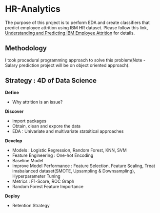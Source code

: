 # HR-Analytics
The purpose of this project is to perform EDA and create classifiers that predict employee attrition using IBM HR dataset. 
Please follow this link, [Understanding and Predicting IBM Employee Attrition](https://github.com/min-tee/HR-Analytics/blob/main/HR_Analytics.ipynb) for details.

## Methodology
I took procedural programming approach to solve this problem(Note - Salary prediction project will be on object oriented approach).

## Strategy : 4D of Data Science 
**Define**
- Why attrition is an issue?

**Discover**
- Import packages
- Obtain, clean and expore the data
- EDA : Univariate and multivariate statsitical  approaches 

**Develop**
- Models : Logistic Regression, Random Forest, KNN, SVM
- Feature Engineering : One-hot Encoding
- Baseline Model
- Improve Model Performance : Feature Selection, Feature Scaling, Treat imabalanced dataset(SMOTE, Upsampling & Downsampling), Hyperparameter Tuning
- Metrics : F1-Score, ROC Graph
- Random Forest Feature Importance

**Deploy**
- Retention Strategy

